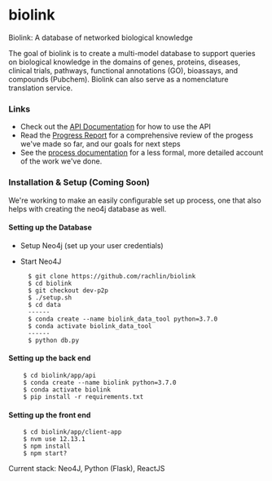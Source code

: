 # biolink
Biolink: A database of networked biological knowledge

The goal of biolink is to create a multi-model database to support queries on biological knowledge in the domains of genes, proteins, diseases, clinical trials, pathways, functional annotations (GO), bioassays, and compounds (Pubchem). Biolink can also serve as a nomenclature translation service.

### Links

- Check out the [API Documentation](./doc/api/endpoints.md) for how to use the API
- Read the [Progress Report](./doc/Biolink.pdf) for a comprehensive review of the progess we've made so far, and our goals for next steps
- See the [process documentation](./doc/process.md) for a less formal, more detailed account of the work we've done.

### Installation & Setup (Coming Soon)
We're working to make an easily configurable set up process, one that also helps with creating the neo4j database as well.


#### Setting up the Database

- Setup Neo4j (set up your user credentials)
- Start Neo4J

        $ git clone https://github.com/rachlin/biolink
        $ cd biolink
        $ git checkout dev-p2p
        $ ./setup.sh
        $ cd data
        ------
        $ conda create --name biolink_data_tool python=3.7.0
        $ conda activate biolink_data_tool
        ------
        $ python db.py
    

#### Setting up the back end

        $ cd biolink/app/api
        $ conda create --name biolink python=3.7.0
        $ conda activate biolink
        $ pip install -r requirements.txt


#### Setting up the front end

        $ cd biolink/app/client-app
        $ nvm use 12.13.1
        $ npm install
        $ npm start?


Current stack: Neo4J, Python (Flask), ReactJS
